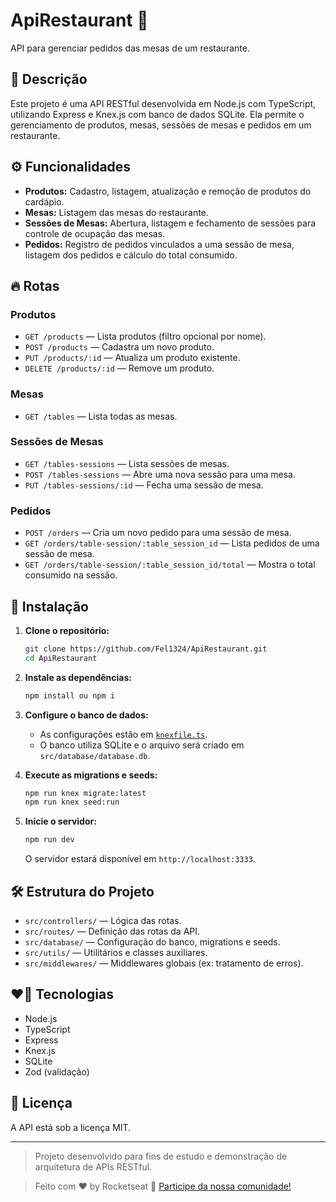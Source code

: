 # ApiRestaurant 🍲

API para gerenciar pedidos das mesas de um restaurante.

## 📖 Descrição

Este projeto é uma API RESTful desenvolvida em Node.js com TypeScript, utilizando Express e Knex.js com banco de dados SQLite. Ela permite o gerenciamento de produtos, mesas, sessões de mesas e pedidos em um restaurante.

## ⚙️ Funcionalidades

- **Produtos:** Cadastro, listagem, atualização e remoção de produtos do cardápio.
- **Mesas:** Listagem das mesas do restaurante.
- **Sessões de Mesas:** Abertura, listagem e fechamento de sessões para controle de ocupação das mesas.
- **Pedidos:** Registro de pedidos vinculados a uma sessão de mesa, listagem dos pedidos e cálculo do total consumido.

## 🔥 Rotas

### Produtos

- `GET /products` — Lista produtos (filtro opcional por nome).
- `POST /products` — Cadastra um novo produto.
- `PUT /products/:id` — Atualiza um produto existente.
- `DELETE /products/:id` — Remove um produto.

### Mesas

- `GET /tables` — Lista todas as mesas.

### Sessões de Mesas

- `GET /tables-sessions` — Lista sessões de mesas.
- `POST /tables-sessions` — Abre uma nova sessão para uma mesa.
- `PUT /tables-sessions/:id` — Fecha uma sessão de mesa.

### Pedidos

- `POST /orders` — Cria um novo pedido para uma sessão de mesa.
- `GET /orders/table-session/:table_session_id` — Lista pedidos de uma sessão de mesa.
- `GET /orders/table-session/:table_session_id/total` — Mostra o total consumido na sessão.

## 🤖 Instalação

1. **Clone o repositório:**
   ```bash
   git clone https://github.com/Fel1324/ApiRestaurant.git
   cd ApiRestaurant
   ```

2. **Instale as dependências:**
   ```bash
   npm install ou npm i
   ```

3. **Configure o banco de dados:**
   - As configurações estão em [`knexfile.ts`](knexfile.ts).
   - O banco utiliza SQLite e o arquivo será criado em `src/database/database.db`.

4. **Execute as migrations e seeds:**
   ```bash
   npm run knex migrate:latest
   npm run knex seed:run
   ```

5. **Inicie o servidor:**
   ```bash
   npm run dev
   ```

   O servidor estará disponível em `http://localhost:3333`.

## 🛠️ Estrutura do Projeto

- `src/controllers/` — Lógica das rotas.
- `src/routes/` — Definição das rotas da API.
- `src/database/` — Configuração do banco, migrations e seeds.
- `src/utils/` — Utilitários e classes auxiliares.
- `src/middlewares/` — Middlewares globais (ex: tratamento de erros).

## ❤️‍🔥 Tecnologias

- Node.js
- TypeScript
- Express
- Knex.js
- SQLite
- Zod (validação)

## 📝 Licença

A API está sob a licença MIT.

---

> Projeto desenvolvido para fins de estudo e demonstração de arquitetura de APIs RESTful.

> Feito com ♥ by Rocketseat :wave: [Participe da nossa comunidade!](https://discord.gg/rocketseat)